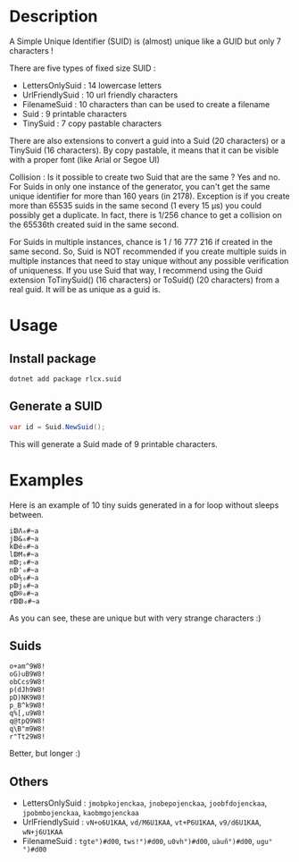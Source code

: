 # Description

A Simple Unique Identifier (SUID) is (almost) unique like a GUID but only 7 characters !

There are five types of fixed size SUID : 
* LettersOnlySuid : 14 lowercase letters
* UrlFriendlySuid : 10 url friendly characters
* FilenameSuid : 10 characters than can be used to create a filename
* Suid : 9 printable characters
* TinySuid : 7 copy pastable characters

There are also extensions to convert a guid into a Suid (20 characters) or a TinySuid (16 characters).
By copy pastable, it means that it can be visible with a proper font (like Arial or Segoe UI)

Collision : Is it possible to create two Suid that are the same ? Yes and no.
For Suids in only one instance of the generator, you can't get the same unique identifier for more than 160 years (in 2178). Exception is if you create more than 65535 suids in the same second (1 every 15 µs) you could possibly get a duplicate. In fact, there is 1/256 chance to get a collision on the 65536th created suid in the same second.

For Suids in multiple instances, chance is 1 / 16 777 216 if created in the same second. So, Suid is NOT recommended if you create multiple suids in multiple instances that need to stay unique without any possible verification of uniqueness. If you use Suid that way, I recommend using the Guid extension ToTinySuid() (16 characters) or ToSuid() (20 characters) from a real guid. It will be as unique as a guid is.

# Usage
## Install package
```shell
dotnet add package rlcx.suid
```

## Generate a SUID
```cs
var id = Suid.NewSuid();
```
This will generate a Suid made of 9 printable characters.


# Examples
Here is an example of 10 tiny suids generated in a for loop without sleeps between.
```
iↁΛ₆#~a
jↁ&₆#~a
kↁé₆#~a
lↁM₆#~a
mↁ;₆#~a
nↁ'₆#~a
oↁ⅖₆#~a
pↁj₆#~a
qↁ®₆#~a
rↁↁ₆#~a
```
As you can see, these are unique but with very strange characters :)

## Suids
```
o+am^9W8!
oG)uB9W8!
obCcs9W8!
p(dJh9W8!
pD)NK9W8!
p_B^k9W8!
q%[,u9W8!
q@tpQ9W8!
q\B"m9W8!
r"Tt29W8!
```
Better, but longer :)

## Others
 * LettersOnlySuid : `jmobpkojenckaa`, `jnobepojenckaa`, `joobfdojenckaa`, `jpobmbojenckaa`, `kaobmgojenckaa`
 * UrlFriendlySuid : `vN+o6U1KAA`, `vd/M6U1KAA`, `vt+P6U1KAA`, `v9/d6U1KAA`, `wN+j6U1KAA`
 * FilenameSuid : `tgte°)#d00`, `tws!°)#d00`, `u0vh°)#d00`, `uàuñ°)#d00`, `ugu°°)#d00`